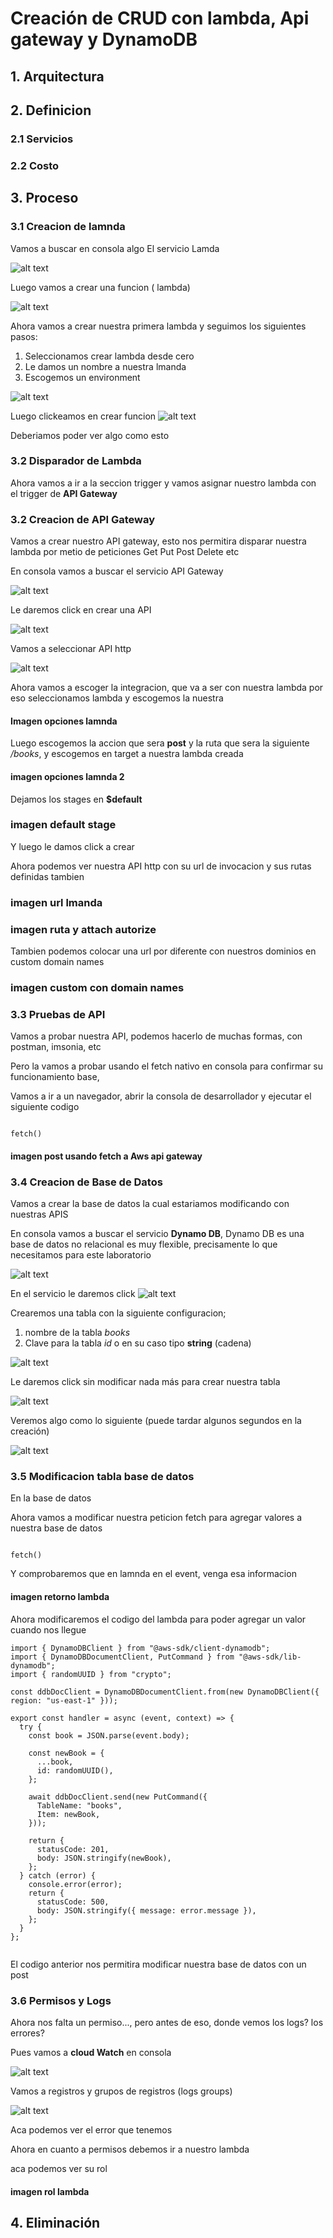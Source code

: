 # Creación de CRUD con lambda, Api gateway y DynamoDB

## 1. Arquitectura

## 2. Definicion

### 2.1 Servicios

### 2.2 Costo

## 3. Proceso

### 3.1 Creacion de lamnda

Vamos a buscar en consola algo El servicio Lamda

![alt text](image.png)

Luego vamos a crear una funcion ( lambda)

![alt text](image-1.png)


Ahora vamos a crear nuestra primera lambda y seguimos los siguientes pasos:

1. Seleccionamos crear lambda desde cero
2. Le damos un nombre a nuestra lmanda
3. Escogemos un environment 

![alt text](image-2.png)

Luego clickeamos en crear funcion
![alt text](image-3.png)


Deberiamos poder ver algo como esto


### 3.2 Disparador de Lambda

Ahora vamos a ir a la seccion trigger y vamos asignar nuestro lambda con el trigger de **API Gateway**

### 3.2 Creacion de API Gateway


Vamos a crear nuestro API gateway, esto nos permitira disparar nuestra lambda por metio de peticiones Get Put Post Delete  etc

En consola vamos a buscar el servicio API Gateway

![alt text](image-4.png)


Le daremos click en crear una API

![alt text](image-5.png)


Vamos a seleccionar API http

![alt text](image-6.png)


Ahora vamos a escoger la integracion, que va a ser con nuestra lambda por eso seleccionamos lambda y escogemos la nuestra


#### Imagen opciones lamnda

Luego escogemos la accion  que sera **post** y  la ruta que sera la siguiente */books*, y escogemos en target a nuestra lambda creada

#### imagen opciones lamnda 2


Dejamos los stages en **$default**

### imagen default stage

Y luego le damos click a crear


Ahora podemos ver nuestra API http con  su url de invocacion y sus rutas definidas tambien


### imagen url lmanda


### imagen ruta y attach autorize


Tambien podemos colocar una url por diferente con nuestros dominios en custom domain names


### imagen custom con domain names


### 3.3 Pruebas de API

Vamos a probar nuestra API, podemos hacerlo de muchas formas, con postman, imsonia, etc


Pero la vamos a probar usando el fetch nativo en consola para confirmar su funcionamiento base, 

Vamos a ir a un navegador, abrir la consola de desarrollador y ejecutar el siguiente codigo
```

fetch()
```


#### imagen post usando fetch a Aws api gateway



### 3.4 Creacion de Base de Datos

Vamos a crear la base de datos la cual estariamos modificando con nuestras APIS

En consola vamos a buscar el servicio **Dynamo DB**, Dynamo DB es una base de datos no relacional es muy flexible, precisamente lo que necesitamos para este laboratorio

![alt text](image-7.png)



En el servicio le daremos click
![alt text](image-8.png)


Crearemos una tabla con la siguiente configuracion;

1. nombre de la tabla *books*
2. Clave para la tabla *id* o en su caso tipo **string** (cadena)


![alt text](image-9.png)


Le daremos click sin modificar nada más para crear nuestra tabla

![alt text](image-10.png)


Veremos algo como lo siguiente (puede tardar algunos segundos en la creación)


![alt text](image-12.png)


### 3.5 Modificacion tabla base de datos

En la base de datos

Ahora vamos a modificar nuestra peticion fetch para agregar valores a nuestra base de datos


```

fetch()
```


Y comprobaremos que en lamnda en el event, venga esa informacion


#### imagen retorno lambda


Ahora modificaremos el codigo del lambda para poder agregar un valor cuando nos llegue


```
import { DynamoDBClient } from "@aws-sdk/client-dynamodb";
import { DynamoDBDocumentClient, PutCommand } from "@aws-sdk/lib-dynamodb";
import { randomUUID } from "crypto";

const ddbDocClient = DynamoDBDocumentClient.from(new DynamoDBClient({ region: "us-east-1" }));

export const handler = async (event, context) => {
  try {
    const book = JSON.parse(event.body);

    const newBook = {
      ...book,
      id: randomUUID(),
    };
    
    await ddbDocClient.send(new PutCommand({
      TableName: "books",
      Item: newBook,
    }));

    return {
      statusCode: 201,
      body: JSON.stringify(newBook),
    };
  } catch (error) {
    console.error(error);
    return {
      statusCode: 500,
      body: JSON.stringify({ message: error.message }),
    };
  }
};


```


El codigo anterior nos permitira modificar nuestra base de datos con un post

### 3.6 Permisos y Logs

Ahora  nos falta un permiso..., pero antes de eso, donde vemos los logs? los errores?

Pues vamos a **cloud Watch** en consola

![alt text](image-13.png)

Vamos a registros y grupos de registros (logs groups)


![alt text](image-14.png)

Aca podemos ver el error que tenemos


Ahora en cuanto a permisos debemos ir a nuestro lambda

aca podemos ver su rol

#### imagen rol  lambda
## 4. Eliminación